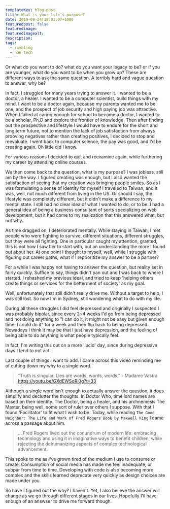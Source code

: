 ```yaml
---
templateKey: blog-post
title: What is your life's purpose?
date: 2019-08-24T18:03:07+1000
featuredpost: false
featuredimage:
featuredimagealt:
description:
tags:
  - rambling
  - non tech
---
```


Or what do you want to do? what do you want your legacy to be? or if you are younger, what do you want to be when you grow up? These are different ways to ask the same question. A terribly hard and vague question to answer, why be?

In fact, I struggled for many years trying to answer it. I wanted to be a doctor, a healer. I wanted to be a computer scientist, build things with my mind. I want to be a doctor again, because my parents wanted me to be one, and the prospect of job security and high paying job was attractive. When I failed at caring enough for school to become a doctor, I wanted to be a scholar, Ph.D and explore the frontier of knowledge. Then after finding out the prospective and lifestyle I would have to endure for the short and long term future, not to mention the lack of job satisfaction from always prooving negatives rather than creating positives, I decided to stop and reevaluate. I went back to computer science, the pay was good, and I'd be creating again. Oh little did I know.

For various reasons I decided to quit and reexamine again, while furthering my career by attending online courses.

We then come back to the question, what is my purpose? I was jobless, still am by the way. I figured creating was enough, but I also wanted the satisfaction of seeing that my creation was bringing people smiles. So as I was formulating a sense of identity for myself I traveled to Taiwan, and it was, well, not much different from living in the US. Or should I say, the lifestyle was completely different, but it didn't make a difference to my mental state. I still had no clear idea of what I wanted to do, or to be. I had a general idea of being a business consultant of sorts specializing on web development, but it had come to my realization that this answered what, but not why.

As time dragged on, I deteriorated mentally. While staying in Taiwan, I met people who were fighting to survive, different situations, different struggles, but they were all fighting. One in particular caught my attention, granted, this is not how I saw her to start with, but an understanding the more I found out about her. At one point I thought to myself, well, while I struggle with figuring out career paths, what if I reprioritize my answer to be a partner?

For a while I was happy not having to answer the question, but reality set in fairly quickly. Suffice to say, things didn't pan out and I was back to where I started. I rehashed my previous ideal, and tried to keep 'helping others create things or services for the betterment of society' as my goal.

Well, unfortunately that still didn't really drive me. Without a target to help, I was still lost. So now I'm in Sydney, still wondering what to do with my life.

During all these struggles I did feel depressed and originally I suspected I was probably bipolar, since every 2~4 weeks I'd go from being depressed and not doing anything to "I can do it, it might not be easy but given enough time, I could do it" for a week and then flip back to being depressed. Nowadays I think it may be that I just have depression, and the feeling of being able to do anything is what people typically feel.

In fact, I'm writing this out on a more 'lucid' day, since during depressive days I tend to not act.

Last couple of things I want to add. I came across this video reminding me of cutting down my why to a single word.
> "Truth is singular. Lies are words, words, words." - Madame Vastra
> https://youtu.be/GXdEWSoRi0g?t=33

Although a single word isn't enough to actually answer the question, it does simplify and declutter the thoughts. In Doctor Who, time lord names are based on their identity. The Doctor, being a healer, and his archnemesis The Master, being well, some sort of ruler over others I suppose. With that I found 'Facilitator' to fit what I wish to be. Today, while reading `The Good Neighbor: The Life and Work of Fred Rogers Book by Maxwell King` I came across a passage about him.

> ... Fred Rogers lived out the conundrum of modern life:
> embracing technology and using it in imaginative ways to
> benefit children, while rejecting the dehumanizing aspects
> of complex technological advancement.

This spoke to me as I've grown tired of the medium I use to consume or create. Consumption of social media has made me feel inadequate, or subpar from time to time. Developing with code is also becoming more complex and the skills learned deprecate very quickly as design choices are made under you.

So have I figured out the why? I haven't. Yet, I also believe the answer will change as we go through different stages in our lives. Hopefully I'll have enough of an answser to drive me forward though.
